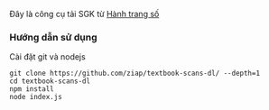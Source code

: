Đây là công cụ tải SGK từ [Hành trang số](https://hanhtrangso.nxbgd.vn/)

### Hướng dẫn sử dụng

Cài đặt git và nodejs

```
git clone https://github.com/ziap/textbook-scans-dl/ --depth=1
cd textbook-scans-dl
npm install
node index.js
```